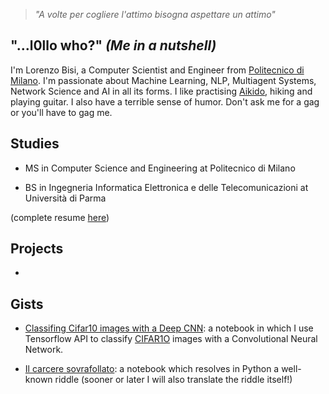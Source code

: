 > *"A volte per cogliere l'attimo bisogna aspettare un attimo"*
 
## "...l0llo who?" *(Me in a nutshell)*
I'm Lorenzo Bisi, a Computer Scientist and Engineer from [Politecnico di Milano](https://www.polimi.it/home/).
I'm passionate about Machine Learning, NLP, Multiagent Systems, Network Science and AI in all its forms.
I like practising [Aikido](https://en.wikipedia.org/wiki/Aikido), hiking and playing guitar.
I also have a terrible sense of humor. Don't ask me for a gag or you'll have to gag me.

## Studies

- MS in Computer Science and Engineering at Politecnico di Milano

- BS in Ingegneria Informatica Elettronica e delle Telecomunicazioni at Università di Parma

(complete resume [here](l0llo.github.io/cv.pdf))

## Projects
-

## Gists

- [Classifing Cifar10 images with a Deep CNN](https://gist.github.com/l0llo/8bf60b9cc7487133851f5d920115d21a): a notebook in which I use Tensorflow API to classify [CIFAR1O](https://www.cs.toronto.edu/~kriz/cifar.html) images with a Convolutional Neural Network.

- [Il carcere sovrafollato](https://gist.github.com/l0llo/c0fbe7b5bd8834387d73241568d9ec43): a notebook which resolves in Python a well-known riddle (sooner or later I will also translate the riddle itself!)




